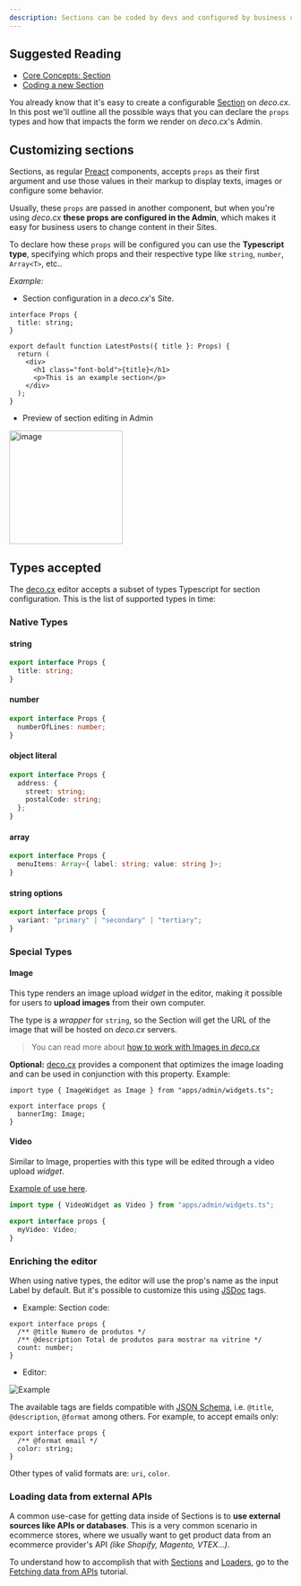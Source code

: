 ```yaml
---
description: Sections can be coded by devs and configured by business users in the Admin. Learn all of its capabilities. 
---
```


## Suggested Reading

- [Core Concepts: Section](/docs/en/concepts/section)
- [Coding a new Section](/docs/en/developing/hello-world)

You already know that it's easy to create a configurable
[Section](/docs/en/concepts/section) on _deco.cx_. In this post we'll outline
all the possible ways that you can declare the `props` types and how that
impacts the form we render on _deco.cx_'s Admin.

## Customizing sections

Sections, as regular [Preact](https://preactjs.org) components, accepts `props`
as their first argument and use those values in their markup to display texts,
images or configure some behavior.

Usually, these `props` are passed in another component, but when you're using
_deco.cx_ **these props are configured in the Admin**, which makes it easy for
business users to change content in their Sites.

To declare how these `props` will be configured you can use the **Typescript
type**, specifying which props and their respective type like `string`,
`number`, `Array<T>`, etc..

_Example:_

- Section configuration in a _deco.cx_'s Site.

```tsx
interface Props {
  title: string;
}

export default function LatestPosts({ title }: Props) {
  return (
    <div>
      <h1 class="font-bold">{title}</h1>
      <p>This is an example section</p>
    </div>
  );
}
```

- Preview of section editing in Admin

<img width="202" alt="image" src="https://user-images.githubusercontent.com/18706156/225458611-9fe5d3a2-e602-4313-b5b3-c2dddec80888.png">

## Types accepted

The [deco.cx](deco.cx "deco.cx") editor accepts a subset of types Typescript for
section configuration. This is the list of supported types in time:

### Native Types

#### string

```ts
export interface Props {
  title: string;
}
```

#### number

```ts
export interface Props {
  numberOfLines: number;
}
```

#### object literal

```ts
export interface Props {
  address: {
    street: string;
    postalCode: string;
  };
}
```

#### array

```ts
export interface Props {
  menuItems: Array<{ label: string; value: string }>;
}
```

#### string options

```ts
export interface props {
  variant: "primary" | "secondary" | "tertiary";
}
```

### Special Types

#### Image

This type renders an image upload _widget_ in the editor, making it possible for
users to **upload images** from their own computer.

The type is a _wrapper_ for `string`, so the Section will get the URL of the
image that will be hosted on _deco.cx_ servers.

> You can read more about
> [how to work with Images in _deco.cx_](/docs/en/tips/images)

**Optional:** [deco.cx](https://www.deco.cx) provides a component that optimizes
the image loading and can be used in conjunction with this property. Example:

```tsx
import type { ImageWidget as Image } from "apps/admin/widgets.ts";

export interface props {
  bannerImg: Image;
}
```

#### Video

Similar to Image, properties with this type will be edited through a video
upload _widget_.

[Example of use here](https://github.com/deco-sites/fashion/blob/e15a0320fe9e0b7503eb4723f7c230b23886c2b5/sections/VideoCarousel.tsx#L3).

```ts
import type { VideoWidget as Video } from "apps/admin/widgets.ts";

export interface props {
  myVideo: Video;
}
```

### Enriching the editor

When using native types, the editor will use the prop's name as the input Label
by default. But it's possible to customize this using
[JSDoc](https://jsdoc.app/) tags.

- Example: Section code:

```tsx
export interface props {
  /** @title Numero de produtos */
  /** @description Total de produtos para mostrar na vitrine */
  count: number;
}
```

- Editor:

![Example](https://deco.fibery.io/api/files/62cc889a-9460-4899-8d35-44f6a6608400?is-public=1#align=%3Aalignment%2Fblock-center&width=350&height=135)

The available tags are fields compatible with
[JSON Schema](https://json-schema.org/), i.e. `@title`, `@description`,
`@format` among others. For example, to accept emails only:

```tsx
export interface props {
  /** @format email */
  color: string;
}
```

Other types of valid formats are: `uri`, `color`.

### Loading data from external APIs

A common use-case for getting data inside of Sections is to **use external
sources like APIs or databases**. This is a very common scenario in ecommerce
stores, where we usually want to get product data from an ecommerce provider's
API _(like Shopify, Magento, VTEX...)_.

To understand how to accomplish that with [Sections](/docs/en/concepts/section)
and [Loaders](/docs/en/concepts/loader), go to the
[Fetching data from APIs](/docs/en/developing/fetching-data) tutorial.
